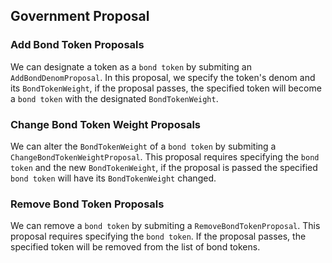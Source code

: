 ## Government Proposal

### Add Bond Token Proposals

We can designate a token as a `bond token` by submiting an `AddBondDenomProposal`. In this proposal, we specify the token's denom and its `BondTokenWeight`, if the proposal passes, the specified token will become a `bond token` with the designated `BondTokenWeight`.

### Change Bond Token Weight Proposals

We can alter the `BondTokenWeight` of a `bond token` by submiting a `ChangeBondTokenWeightProposal`. This proposal requires specifying the `bond token` and the new `BondTokenWeight`, if the proposal is passed the specified `bond token` will have its `BondTokenWeight` changed.

### Remove Bond Token Proposals

We can remove a `bond token` by submiting a `RemoveBondTokenProposal`. This proposal requires specifying the `bond token`.  If the proposal passes, the specified token will be removed from the list of bond tokens.